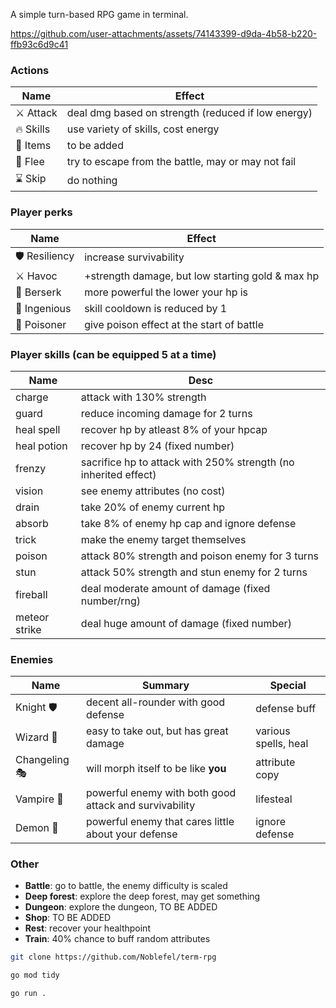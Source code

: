A simple turn-based RPG game in terminal.

https://github.com/user-attachments/assets/74143399-d9da-4b58-b220-ffb93c6d9c41

### Actions

| Name      | Effect                                             |
| --------- | -------------------------------------------------- |
| ⚔️ Attack | deal dmg based on strength (reduced if low energy) |
| 🔥 Skills | use variety of skills, cost energy                 |
| 🧰 Items  | to be added                                        |
| 🏃 Flee   | try to escape from the battle, may or may not fail |
| ⌛ Skip   | do nothing                                         |

### Player perks

| Name          | Effect                                           |
| ------------- | ------------------------------------------------ |
| 🛡️ Resiliency | increase survivability                           |
| ⚔️ Havoc      | +strength damage, but low starting gold & max hp |
| 🐻 Berserk    | more powerful the lower your hp is               |
| 🐇 Ingenious  | skill cooldown is reduced by 1                   |
| 🍹 Poisoner   | give poison effect at the start of battle        |

### Player skills (can be equipped 5 at a time)

| Name          | Desc                                                            |
| ------------- | --------------------------------------------------------------- |
| charge        | attack with 130% strength                                       |
| guard         | reduce incoming damage for 2 turns                              |
| heal spell    | recover hp by atleast 8% of your hpcap                          |
| heal potion   | recover hp by 24 (fixed number)                                 |
| frenzy        | sacrifice hp to attack with 250% strength (no inherited effect) |
| vision        | see enemy attributes (no cost)                                  |
| drain         | take 20% of enemy current hp                                    |
| absorb        | take 8% of enemy hp cap and ignore defense                      |
| trick         | make the enemy target themselves                                |
| poison        | attack 80% strength and poison enemy for 3 turns                |
| stun          | attack 50% strength and stun enemy for 2 turns                  |
| fireball      | deal moderate amount of damage (fixed number/rng)               |
| meteor strike | deal huge amount of damage (fixed number)                       |

### Enemies

| Name          | Summary                                                | Special              |
| ------------- | ------------------------------------------------------ | -------------------- |
| Knight 🛡️     | decent all-rounder with good defense                   | defense buff         |
| Wizard 🧙     | easy to take out, but has great damage                 | various spells, heal |
| Changeling 🎭 | will morph itself to be like **you**                   | attribute copy       |
| Vampire 🧛    | powerful enemy with both good attack and survivability | lifesteal            |
| Demon 👹      | powerful enemy that cares little about your defense    | ignore defense       |

### Other

- **Battle**: go to battle, the enemy difficulty is scaled
- **Deep forest**: explore the deep forest, may get something
- **Dungeon**: explore the dungeon, TO BE ADDED
- **Shop**: TO BE ADDED
- **Rest**: recover your healthpoint
- **Train**: 40% chance to buff random attributes

```bash
git clone https://github.com/Noblefel/term-rpg
```

```sh
go mod tidy
```

```sh
go run .
```
